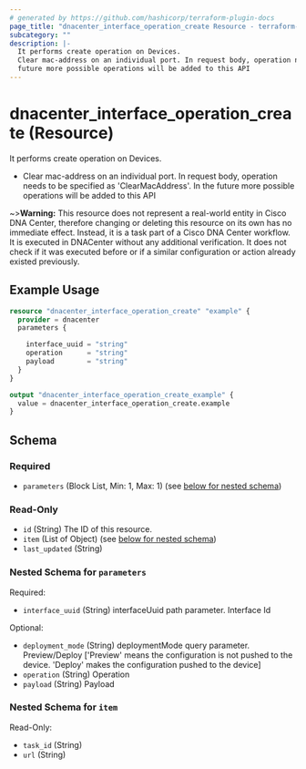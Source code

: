 ```yaml
---
# generated by https://github.com/hashicorp/terraform-plugin-docs
page_title: "dnacenter_interface_operation_create Resource - terraform-provider-dnacenter"
subcategory: ""
description: |-
  It performs create operation on Devices.
  Clear mac-address on an individual port. In request body, operation needs to be specified as 'ClearMacAddress'. In the
  future more possible operations will be added to this API
---
```


# dnacenter_interface_operation_create (Resource)

It performs create operation on Devices.

- Clear mac-address on an individual port. In request body, operation needs to be specified as 'ClearMacAddress'. In the
future more possible operations will be added to this API

~>**Warning:**
This resource does not represent a real-world entity in Cisco DNA Center, therefore changing or deleting this resource on its own has no immediate effect.
Instead, it is a task part of a Cisco DNA Center workflow. It is executed in DNACenter without any additional verification. It does not check if it was executed before or if a similar configuration or action already existed previously.

## Example Usage

```terraform
resource "dnacenter_interface_operation_create" "example" {
  provider = dnacenter
  parameters {

    interface_uuid = "string"
    operation      = "string"
    payload        = "string"
  }
}

output "dnacenter_interface_operation_create_example" {
  value = dnacenter_interface_operation_create.example
}
```

<!-- schema generated by tfplugindocs -->
## Schema

### Required

- `parameters` (Block List, Min: 1, Max: 1) (see [below for nested schema](#nestedblock--parameters))

### Read-Only

- `id` (String) The ID of this resource.
- `item` (List of Object) (see [below for nested schema](#nestedatt--item))
- `last_updated` (String)

<a id="nestedblock--parameters"></a>
### Nested Schema for `parameters`

Required:

- `interface_uuid` (String) interfaceUuid path parameter. Interface Id

Optional:

- `deployment_mode` (String) deploymentMode query parameter. Preview/Deploy ['Preview' means the configuration is not pushed to the device. 'Deploy' makes the configuration pushed to the device]
- `operation` (String) Operation
- `payload` (String) Payload


<a id="nestedatt--item"></a>
### Nested Schema for `item`

Read-Only:

- `task_id` (String)
- `url` (String)


